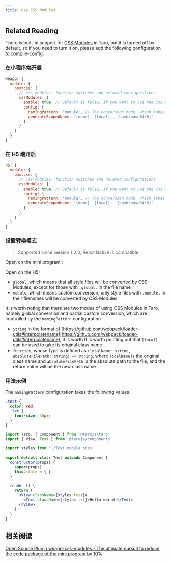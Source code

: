 ```yaml
---
title: Use CSS Modules
---
```


## Related Reading

There is built-in support for [CSS Modules](https://github.com/css-modules/css-modules) in Taro, but it is turned off by default, so if you need to turn it on, please add the following configuration to [compile-config](./config-detail.md).

### 在小程序端开启

```js title="config/index.js"
weapp: {
  module: {
    postcss: {
      // css modules  function switches and related configurations
      cssModules: {
        enable: true, // Default is false, if you want to use the css modules function, set it to true
        config: {
          namingPattern: 'module', // The conversion mode, which takes the value global/module, is explained in detail below
          generateScopedName: '[name]__[local]___[hash:base64:5]'
        }
      }
    }
  }
}
```

### 在 H5 端开启

```js title="config/index.js"
h5: {
  module: {
    postcss: {
      // css modules: function switches and related configurations
      cssModules: {
        enable: true, // Default is false, if you want to use the css modules function, set it to true
        config: {
          namingPattern: 'module', // The conversion mode, which takes the value global/module, is explained in detail below
          generateScopedName: '[name]__[local]___[hash:base64:5]'
        }
      }
    }
  }
}
```

### 设置转换模式

> Supported since version 1.2.0, React Native is compatible

Open on the mini program :

Open on the H5:
- `global`, which means that all style files will be converted by CSS Modules, except for those with `.global.` in the file name
- `module`, which means custom conversion, only style files with `.module.` in their filenames will be converted by CSS Modules

It is worth noting that there are two modes of using CSS Modules in Taro, namely global conversion and partial custom conversion, which are controlled by the `namingPattern` configuration

- `String` in the format of [https://github.com/webpack/loader-utils#interpolatename](https://github.com/webpack/loader-utils#interpolatename), it is worth It is worth pointing out that `[local]` can be used to take its original class name
- `function`, whose type is defined as `(localName: string, absoluteFilePath: string) => string`, where `localName` is the original class name and `absoluteFilePath` is the absolute path to the file, and the return value will be the new class name

### 用法示例

The `namingPattern` configuration takes the following values.

```scss title="组件样式"
.test {
  color: red;
  .txt {
    font-size: 36px;
  }
}
```

```jsx title="组件 JS 中使用样式"
import Taro, { Component } from '@tarojs/taro'
import { View, Text } from '@tarojs/components'

import styles from './Test.module.scss'

export default class Test extends Component {
  constructor(props) {
    super(props)
    this.state = { }
  }

  render () {
    return (
      <View className={styles.test}>
        <Text className={styles.txt}>Hello world!</Text>
      </View>
    )
  }
}
```

## 相关阅读

[Open Source Plugin weapp-css-modules - The ultimate pursuit to reduce the code package of the  mini program by 10%](https://taro-club.jd.com/topic/2264/%E6%9E%81%E8%87%B4%E8%BF%BD%E6%B1%82-%E8%AE%A9%E5%B0%8F%E7%A8%8B%E5%BA%8F%E4%BB%A3%E7%A0%81%E5%8C%85%E7%AB%8B%E5%87%8F-10-%E7%9A%84%E6%8F%92%E4%BB%B6-weapp-css-modules)
